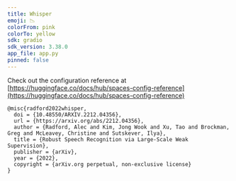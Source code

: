 ```yaml
---
title: Whisper
emoji: 📉
colorFrom: pink
colorTo: yellow
sdk: gradio
sdk_version: 3.38.0
app_file: app.py
pinned: false
---
```


Check out the configuration reference at [https://huggingface.co/docs/hub/spaces-config-reference](https://huggingface.co/docs/hub/spaces-config-reference)

```plaintext
@misc{radford2022whisper,
  doi = {10.48550/ARXIV.2212.04356},
  url = {https://arxiv.org/abs/2212.04356},
  author = {Radford, Alec and Kim, Jong Wook and Xu, Tao and Brockman, Greg and McLeavey, Christine and Sutskever, Ilya},
  title = {Robust Speech Recognition via Large-Scale Weak Supervision},
  publisher = {arXiv},
  year = {2022},
  copyright = {arXiv.org perpetual, non-exclusive license}
}
```

